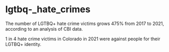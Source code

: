 # lgtbq-_hate_crimes
The number of LGTBQ+ hate crime victims grows 475% from 2017 to 2021, according to an analysis of CBI data.

1 in 4 hate crime victims in Colorado in 2021 were against people for their LGTBQ+ identity.
